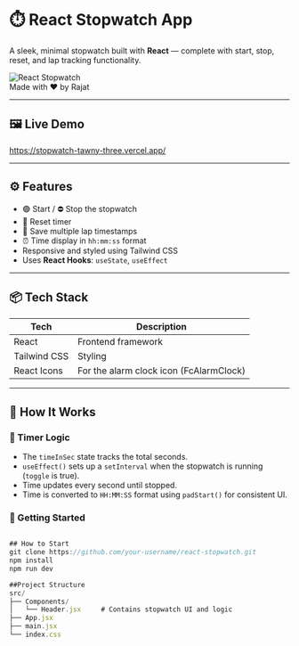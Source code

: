 # ⏱️ React Stopwatch App

A sleek, minimal stopwatch built with **React** — complete with start, stop, reset, and lap tracking functionality.

![React Stopwatch](https://img.shields.io/badge/React-Stopwatch-blue)  
Made with ❤️ by Rajat

---

## 🖼️ Live Demo

https://stopwatch-tawny-three.vercel.app/

---

## ⚙️ Features

- 🟢 Start / ⛔ Stop the stopwatch
- 🔁 Reset timer
- 🏁 Save multiple lap timestamps
- ⏰ Time display in `hh:mm:ss` format
- Responsive and styled using Tailwind CSS
- Uses **React Hooks**: `useState`, `useEffect`

---

## 📦 Tech Stack

| Tech         | Description         |
|--------------|----------------------|
| React        | Frontend framework |
| Tailwind CSS | Styling            |
| React Icons  | For the alarm clock icon (FcAlarmClock) |

---

## 🧠 How It Works

### 🔁 Timer Logic

- The `timeInSec` state tracks the total seconds.
- `useEffect()` sets up a `setInterval` when the stopwatch is running (`toggle` is true).
- Time updates every second until stopped.
- Time is converted to `HH:MM:SS` format using `padStart()` for consistent UI.

### 🏁 Getting Started

```js

## How to Start
git clone https://github.com/your-username/react-stopwatch.git
npm install
npm run dev

##Project Structure
src/
├── Components/
│   └── Header.jsx     # Contains stopwatch UI and logic
├── App.jsx
├── main.jsx
└── index.css

